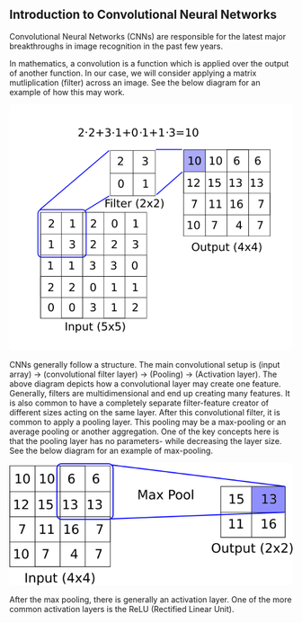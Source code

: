 ## Introduction to Convolutional Neural Networks

Convolutional Neural Networks (CNNs) are responsible for the latest major breakthroughs in image recognition in the past few years.

In mathematics, a convolution is a function which is applied over the output of another function.  In our case, we will consider applying a matrix mutliplication (filter) across an image. See the below diagram for an example of how this may work.

![Convolutional Filter](./images/01_intro_cnn.png)

CNNs generally follow a structure.  The main convolutional setup is (input array) -> (convolutional filter layer) -> (Pooling) -> (Activation layer).  The above diagram depicts how a convolutional layer may create one feature.  Generally, filters are multidimensional and end up creating many features.  It is also common to have a completely separate filter-feature creator of different sizes acting on the same layer.  After this convolutional filter, it is common to apply a pooling layer.  This pooling may be a max-pooling or an average pooling or another aggregation.  One of the key concepts here is that the pooling layer has no parameters- while decreasing the layer size.  See the below diagram for an example of max-pooling.

![Convolutional Filter](./images/01_intro_cnn2.png)

After the max pooling, there is generally an activation layer.  One of the more common activation layers is the ReLU (Rectified Linear Unit).  
